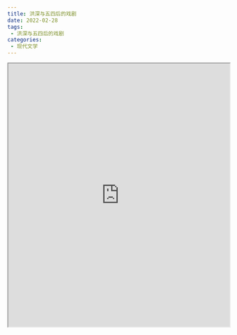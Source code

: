 ```yaml
---
title: 洪深与五四后的戏剧
date: 2022-02-28
tags:
 - 洪深与五四后的戏剧
categories:
 - 现代文学
---
```




<iframe src="http://localhost:8080/pdf/web/viewer.html?file=https://vkceyugu.cdn.bspapp.com/VKCEYUGU-e9075d72-0451-48df-afe1-d46932ae4554/fd4f8df3-59f3-4ead-b321-85be3bc8aee7.pdf" width="100%" height="600px"></iframe>